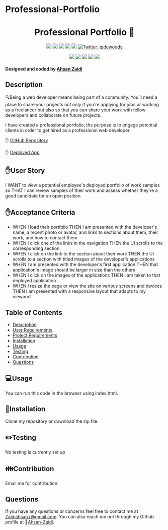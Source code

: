 # Professional-Portfolio
<h1 align="center"> Professional Portfolio 👋</h1>
  
<p align="center">
    <img src="https://img.shields.io/github/repo-size/jpd61/e-commerce-backend" />
    <img src="https://img.shields.io/github/languages/top/jpd61/e-commerce-backend"  />
    <img src="https://img.shields.io/github/issues/jpd61/e-commerce-backend" />
    <img src="https://img.shields.io/github/last-commit/jpd61/e-commerce-backend" >
    <a href="https://github.com/jpd61"><img src="https://img.shields.io/github/followers/jpd61?style=social" target="_blank" /></a>
    <a href="https://twitter.com/jpdewoody">
        <img alt="Twitter: jpdewoody" src="https://img.shields.io/twitter/follow/jpdewoody.svg?style=social" target="_blank" />
    </a>
</p>
  
<p align="center">
    <img src="https://img.shields.io/badge/Javascript-yellow" />
    <img src="https://img.shields.io/badge/express-orange" />
    <img src="https://img.shields.io/badge/Sequelize-blue"  />
    <img src="https://img.shields.io/badge/mySQL-blue"  />
    <img src="https://img.shields.io/badge/dotenv-green" />
</p>
   
<h4>Designed and coded by <a href="https://github.com/Ahsan-Zaidi">Ahsan Zaidi</a></h4> 


## Description

🔍Being a web developer means being part of a community. You’ll need a place to share your projects not only if you're applying for jobs or working as a freelancer but also so that you can share your work with fellow developers and collaborate on future projects.

I have created a professional portfolio, the purpose is to engage potential clients in order to get hired as a professional web developer.

✋ [GitHub Repository](https://github.com/Ahsan-Zaidi/Professional-Portfolio)


✋ [Deployed App](https://ahsan-zaidi.github.io/Professional-Portfolio/)


## ✋User Story

I WANT to view a potential employee's deployed portfolio of work samples so THAT I can review samples of their work and assess whether they're a good candidate for an open position

## ✋Acceptance Criteria

* WHEN I load their portfolio THEN I am presented with the developer's name, a recent photo or avatar, and links to sections about them, their work, and how to contact them
* WHEN I click one of the links in the navigation THEN the UI scrolls to the corresponding section
* WHEN I click on the link to the section about their work THEN the UI scrolls to a section with titled images of the developer's applications
* WHEN I am presented with the developer's first application THEN that application's image should be larger in size than the others
* WHEN I click on the images of the applications THEN I am taken to that deployed application
* WHEN I resize the page or view the site on various screens and devices THEN I am presented with a responsive layout that adapts to my viewport

## Table of Contents
- [Description](#description)
- [User Requirements](#user-requirements)
- [Project Requirements](#project-requirements)
- [Installation](#installation)
- [Usage](#usage)
- [Testing](#testing)
- [Contribution](#contribution)
- [Questions](#questions)

## 💻Usage
  
You can run this code in the browser using index.html.

## 💾Installation

Clone my repository or download the zip file.

## ✏️Testing

No testing is currently set up

## 👪Contribution

Email me for contribution.

## Questions

 If you have any questions or concerns feel free to contact me at Zaidiahsan.r@gmail.com.
 You can also reach me out through my Github profile at  👋[Ahsan-Zaidi](https://github.com/Ahsan-Zaidi/).